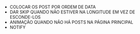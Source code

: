 - COLOCAR OS POST POR ORDEM DE DATA
- DAR SKIP QUANDO NÃO ESTIVER NA LONGITUDE EM VEZ DE ESCONDE-LOS
- ANIMAÇÃO QUANDO NÃO HÁ POSTS NA PÁGINA PRINCIPAL
- NOTIFY